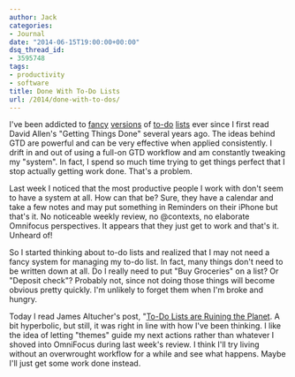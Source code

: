 ```yaml
---
author: Jack
categories:
- Journal
date: "2014-06-15T19:00:00+00:00"
dsq_thread_id:
- 3595748
tags:
- productivity
- software
title: Done With To-Do Lists
url: /2014/done-with-to-dos/
---
```


I've been addicted to [fancy][1] [versions][2] of [to-do][3] [lists][4] ever since I first read David Allen's "Getting Things Done" several years ago. The ideas behind GTD are powerful and can be very effective when applied consistently. I drift in and out of using a full-on GTD workflow and am constantly tweaking my "system". In fact, I spend so much time trying to get things perfect that I stop actually getting work done. That's a problem.

Last week I noticed that the most productive people I work with don't seem to have a system at all. How can that be? Sure, they have a calendar and take a few notes and may put something in Reminders on their iPhone but that's it. No noticeable weekly review, no @contexts, no elaborate Omnifocus perspectives. It appears that they just get to work and that's it. Unheard of!

So I started thinking about to-do lists and realized that I may not need a fancy system for managing my to-do list. In fact, many things don't need to be written down at all. Do I really need to put "Buy Groceries" on a list? Or "Deposit check"? Probably not, since not doing those things will become obvious pretty quickly. I'm unlikely to forget them when I'm broke and hungry.

Today I read James Altucher's post, "[To-Do Lists are Ruining the Planet][5]. A bit hyperbolic, but still, it was right in line with how I've been thinking. I like the idea of letting "themes" guide my next actions rather than whatever I shoved into OmniFocus during last week's review. I think I'll try living without an overwrought workflow for a while and see what happens. Maybe I'll just get some work done instead.

 [1]: http://culturedcode.com/things/
 [2]: http://taskwarrior.org
 [3]: http://www.omnigroup.com/omnifocus/
 [4]: http://www.hogbaysoftware.com/products/taskpaper
 [5]: https://www.facebook.com/james.altucher/posts/10152113974395636